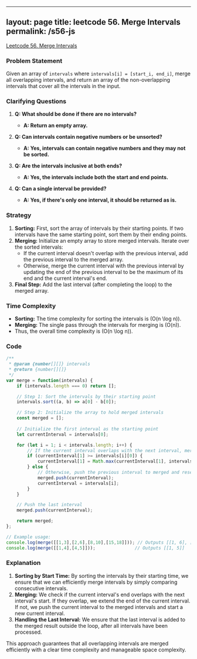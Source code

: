 
---
layout: page
title: leetcode 56. Merge Intervals
permalink: /s56-js
---
[Leetcode 56. Merge Intervals](https://algoadvance.github.io/algoadvance/l56)
### Problem Statement

Given an array of `intervals` where `intervals[i] = [start_i, end_i]`, merge all overlapping intervals, and return an array of the non-overlapping intervals that cover all the intervals in the input.

### Clarifying Questions
1. **Q: What should be done if there are no intervals?**
   - **A: Return an empty array.**

2. **Q: Can intervals contain negative numbers or be unsorted?**
   - **A: Yes, intervals can contain negative numbers and they may not be sorted.**

3. **Q: Are the intervals inclusive at both ends?**
   - **A: Yes, the intervals include both the start and end points.**

4. **Q: Can a single interval be provided?**
   - **A: Yes, if there's only one interval, it should be returned as is.**

### Strategy
1. **Sorting:** First, sort the array of intervals by their starting points. If two intervals have the same starting point, sort them by their ending points.
2. **Merging:** Initialize an empty array to store merged intervals. Iterate over the sorted intervals:
   - If the current interval doesn't overlap with the previous interval, add the previous interval to the merged array.
   - Otherwise, merge the current interval with the previous interval by updating the end of the previous interval to be the maximum of its end and the current interval's end.
3. **Final Step:** Add the last interval (after completing the loop) to the merged array.

### Time Complexity
- **Sorting:** The time complexity for sorting the intervals is \(O(n \log n)\).
- **Merging:** The single pass through the intervals for merging is \(O(n)\).
- Thus, the overall time complexity is \(O(n \log n)\).

### Code
```javascript
/**
 * @param {number[][]} intervals
 * @return {number[][]}
 */
var merge = function(intervals) {
    if (intervals.length === 0) return [];

    // Step 1: Sort the intervals by their starting point
    intervals.sort((a, b) => a[0] - b[0]);

    // Step 2: Initialize the array to hold merged intervals
    const merged = [];
    
    // Initialize the first interval as the starting point
    let currentInterval = intervals[0];

    for (let i = 1; i < intervals.length; i++) {
        // If the current interval overlaps with the next interval, merge them
        if (currentInterval[1] >= intervals[i][0]) {
            currentInterval[1] = Math.max(currentInterval[1], intervals[i][1]);
        } else {
            // Otherwise, push the previous interval to merged and reset currentInterval
            merged.push(currentInterval);
            currentInterval = intervals[i];
        }
    }

    // Push the last interval
    merged.push(currentInterval);

    return merged;
};

// Example usage:
console.log(merge([[1,3],[2,6],[8,10],[15,18]])); // Outputs [[1, 6], [8, 10], [15, 18]]
console.log(merge([[1,4],[4,5]]));               // Outputs [[1, 5]]
```

### Explanation
1. **Sorting by Start Time:** By sorting the intervals by their starting time, we ensure that we can efficiently merge intervals by simply comparing consecutive intervals.
2. **Merging:** We check if the current interval's end overlaps with the next interval's start. If they overlap, we extend the end of the current interval. If not, we push the current interval to the merged intervals and start a new current interval.
3. **Handling the Last Interval:** We ensure that the last interval is added to the merged result outside the loop, after all intervals have been processed.

This approach guarantees that all overlapping intervals are merged efficiently with a clear time complexity and manageable space complexity.